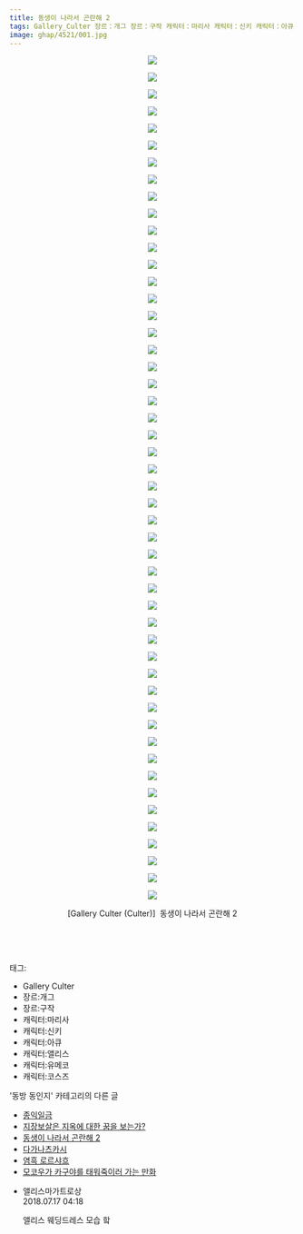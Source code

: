 ```yaml
---
title: 동생이 나라서 곤란해 2
tags: Gallery_Culter 장르：개그 장르：구작 캐릭터：마리사 캐릭터：신키 캐릭터：아큐 캐릭터：앨리스 캐릭터：유메코 캐릭터：코스즈 Culter 동방_동인지
image: ghap/4521/001.jpg
---
```

<div class="article">
<p style="text-align: center; clear: none; float: none;"><img src="{{ site.nasurl }}/ghap/4521/001.jpg"/></p>
<p style="text-align: center; clear: none; float: none;"><img src="{{ site.nasurl }}/ghap/4521/002.jpg"/></p>
<p style="text-align: center; clear: none; float: none;"><img src="{{ site.nasurl }}/ghap/4521/003.jpg"/></p>
<p style="text-align: center; clear: none; float: none;"><img src="{{ site.nasurl }}/ghap/4521/004.jpg"/></p>
<p style="text-align: center; clear: none; float: none;"><img src="{{ site.nasurl }}/ghap/4521/005.jpg"/></p>
<p style="text-align: center; clear: none; float: none;"><img src="{{ site.nasurl }}/ghap/4521/006.jpg"/></p>
<p style="text-align: center; clear: none; float: none;"><img src="{{ site.nasurl }}/ghap/4521/007.jpg"/></p>
<p style="text-align: center; clear: none; float: none;"><img src="{{ site.nasurl }}/ghap/4521/008.jpg"/></p>
<p style="text-align: center; clear: none; float: none;"><img src="{{ site.nasurl }}/ghap/4521/009.jpg"/></p>
<p style="text-align: center; clear: none; float: none;"><img src="{{ site.nasurl }}/ghap/4521/010.jpg"/></p>
<p style="text-align: center; clear: none; float: none;"><img src="{{ site.nasurl }}/ghap/4521/011.jpg"/></p>
<p style="text-align: center; clear: none; float: none;"><img src="{{ site.nasurl }}/ghap/4521/012.jpg"/></p>
<p style="text-align: center; clear: none; float: none;"><img src="{{ site.nasurl }}/ghap/4521/013.jpg"/></p>
<p style="text-align: center; clear: none; float: none;"><img src="{{ site.nasurl }}/ghap/4521/014.jpg"/></p>
<p style="text-align: center; clear: none; float: none;"><img src="{{ site.nasurl }}/ghap/4521/015.jpg"/></p>
<p style="text-align: center; clear: none; float: none;"><img src="{{ site.nasurl }}/ghap/4521/016.jpg"/></p>
<p style="text-align: center; clear: none; float: none;"><img src="{{ site.nasurl }}/ghap/4521/017.jpg"/></p>
<p style="text-align: center; clear: none; float: none;"><img src="{{ site.nasurl }}/ghap/4521/018.jpg"/></p>
<p style="text-align: center; clear: none; float: none;"><img src="{{ site.nasurl }}/ghap/4521/019.jpg"/></p>
<p style="text-align: center; clear: none; float: none;"><img src="{{ site.nasurl }}/ghap/4521/020.jpg"/></p>
<p style="text-align: center; clear: none; float: none;"><img src="{{ site.nasurl }}/ghap/4521/021.jpg"/></p>
<p style="text-align: center; clear: none; float: none;"><img src="{{ site.nasurl }}/ghap/4521/022.jpg"/></p>
<p style="text-align: center; clear: none; float: none;"><img src="{{ site.nasurl }}/ghap/4521/023.jpg"/></p>
<p style="text-align: center; clear: none; float: none;"><img src="{{ site.nasurl }}/ghap/4521/024.jpg"/></p>
<p style="text-align: center; clear: none; float: none;"><img src="{{ site.nasurl }}/ghap/4521/025.jpg"/></p>
<p style="text-align: center; clear: none; float: none;"><img src="{{ site.nasurl }}/ghap/4521/026.jpg"/></p>
<p style="text-align: center; clear: none; float: none;"><img src="{{ site.nasurl }}/ghap/4521/027.jpg"/></p>
<p style="text-align: center; clear: none; float: none;"><img src="{{ site.nasurl }}/ghap/4521/028.jpg"/></p>
<p style="text-align: center; clear: none; float: none;"><img src="{{ site.nasurl }}/ghap/4521/029.jpg"/></p>
<p style="text-align: center; clear: none; float: none;"><img src="{{ site.nasurl }}/ghap/4521/030.jpg"/></p>
<p style="text-align: center; clear: none; float: none;"><img src="{{ site.nasurl }}/ghap/4521/031.jpg"/></p>
<p style="text-align: center; clear: none; float: none;"><img src="{{ site.nasurl }}/ghap/4521/032.jpg"/></p>
<p style="text-align: center; clear: none; float: none;"><img src="{{ site.nasurl }}/ghap/4521/033.jpg"/></p>
<p style="text-align: center; clear: none; float: none;"><img src="{{ site.nasurl }}/ghap/4521/034.jpg"/></p>
<p style="text-align: center; clear: none; float: none;"><img src="{{ site.nasurl }}/ghap/4521/035.jpg"/></p>
<p style="text-align: center; clear: none; float: none;"><img src="{{ site.nasurl }}/ghap/4521/036.jpg"/></p>
<p style="text-align: center; clear: none; float: none;"><img src="{{ site.nasurl }}/ghap/4521/037.jpg"/></p>
<p style="text-align: center; clear: none; float: none;"><img src="{{ site.nasurl }}/ghap/4521/038.jpg"/></p>
<p style="text-align: center; clear: none; float: none;"><img src="{{ site.nasurl }}/ghap/4521/039.jpg"/></p>
<p style="text-align: center; clear: none; float: none;"><img src="{{ site.nasurl }}/ghap/4521/040.jpg"/></p>
<p style="text-align: center; clear: none; float: none;"><img src="{{ site.nasurl }}/ghap/4521/041.jpg"/></p>
<p style="text-align: center; clear: none; float: none;"><img src="{{ site.nasurl }}/ghap/4521/042.jpg"/></p>
<p style="text-align: center; clear: none; float: none;"><img src="{{ site.nasurl }}/ghap/4521/043.jpg"/></p>
<p style="text-align: center; clear: none; float: none;"><img src="{{ site.nasurl }}/ghap/4521/044.jpg"/></p>
<p style="text-align: center; clear: none; float: none;"><img src="{{ site.nasurl }}/ghap/4521/045.jpg"/></p>
<p style="text-align: center; clear: none; float: none;"><img src="{{ site.nasurl }}/ghap/4521/046.jpg"/></p>
<p style="text-align: center; clear: none; float: none;"><img src="{{ site.nasurl }}/ghap/4521/047.jpg"/></p>
<p style="text-align: center; clear: none; float: none;"><img src="{{ site.nasurl }}/ghap/4521/048.jpg"/></p>
<p style="text-align: center; clear: none; float: none;"><img src="{{ site.nasurl }}/ghap/4521/049.jpg"/></p>
<p style="text-align: center; clear: none; float: none;"><img src="{{ site.nasurl }}/ghap/4521/050.jpg"/></p>
<p style="text-align: center; clear: none; float: none;"> [Gallery Culter (Culter)]  동생이 나라서 곤란해 2</p>
<p style="text-align: center; clear: none; float: none;"><br/></p>
<p><br/></p>
</div><div class="tagTrail">
<p>태그: </p>
<ul>
<li>Gallery Culter</li>
<li>장르:개그</li>
<li>장르:구작</li>
<li>캐릭터:마리사</li>
<li>캐릭터:신키</li>
<li>캐릭터:아큐</li>
<li>캐릭터:앨리스</li>
<li>캐릭터:유메코</li>
<li>캐릭터:코스즈</li>
</ul>
</div><div class="another">
<p>'동방 동인지' 카테고리의 다른 글</p>
<ul>
<li><a href="/2018-07-16-ghap_4523">종익일금</a></li>
<li><a href="/2018-07-16-ghap_4522">지장보살은 지옥에 대한 꿈을 보는가?</a></li>
<li><a href="/2018-07-16-ghap_4521">동생이 나라서 곤란해 2</a></li>
<li><a href="/2018-07-16-ghap_4520">다가나츠카시</a></li>
<li><a href="/2018-07-16-ghap_4519">염흑 로르샤흐</a></li>
<li><a href="/2018-07-16-ghap_4518">모코우가 카구야를 태워죽이러 가는 만화</a></li>
</ul>
</div><div class="cb_module cb_fluid">
<div class="cb_wrt cb_profile">
<div class="comment">
<ul>
<li class="cb_thumb_off" id="comment15288319">
<div class="cb_comment_area">
<div class="cb_info_area">
<div class="cb_section">
<span class="cb_nick_name">앨리스마가트로상</span>
</div>
<div class="cb_section">
<span class="cb_date">2018.07.17 04:18 </span>
</div>
</div>
<div class="cb_dsc_comment">
<p class="cb_dsc">
											앨리스 웨딩드레스 모습 핰
										</p>
</div>
</div></li>
</ul>
</div>
</div><!-- commentList close -->
</div>